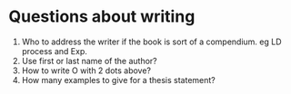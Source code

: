 # Questions about writing

1. Who to address the writer if the book is sort of a compendium. eg LD process and Exp.
2. Use first or last name of the author?
3. How to write O with 2 dots above?
4. How many examples to give for a thesis statement?
